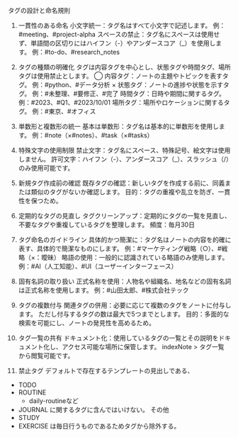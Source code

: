 タグの設計と命名規則

1. 一貫性のある命名
小文字統一：タグ名はすべて小文字で記述します。
例：#meeting、#project-alpha
スペースの禁止：タグ名にスペースは使用せず、単語間の区切りにはハイフン（-）やアンダースコア（_）を使用します。
例：#to-do、#research_notes

2. タグの種類の明確化
タグは内容タグを中心とし、状態タグや時間タグ、場所タグは使用禁止とします。
◯
内容タグ：ノートの主題やトピックを表すタグ。
例：#python、#データ分析
×
状態タグ：ノートの進捗や状態を示すタグ。
例：#未整理、#要修正、#完了
時間タグ：日時や期間に関するタグ。
例：#2023、#Q1、#2023/10/01
場所タグ：場所やロケーションに関するタグ。
例：#東京、#オフィス


3. 単数形と複数形の統一
基本は単数形：タグ名は基本的に単数形を使用します。
例：#note（×#notes）、#task（×#tasks）

4. 特殊文字の使用制限
禁止文字：タグ名にスペース、特殊記号、絵文字は使用しません。
許可文字：ハイフン（-）、アンダースコア（_）、スラッシュ（/）のみ使用可能です。

5. 新規タグ作成前の確認
既存タグの確認：新しいタグを作成する前に、同義または類似のタグがないか確認します。
目的：タグの重複や乱立を防ぎ、一貫性を保つため。

6. 定期的なタグの見直し
タグクリーンアップ：定期的にタグの一覧を見直し、不要なタグや重複しているタグを整理します。
頻度：毎月30日

7. タグ命名のガイドライン
具体的かつ簡潔に：タグ名はノートの内容を的確に表す、具体的で簡潔なものにします。
例：#マーケティング戦略（○）、#戦略（×：曖昧）
略語の使用：一般的に認識されている略語のみ使用します。
例：#AI（人工知能）、#UI（ユーザーインターフェース）

8. 固有名詞の取り扱い
正式名称を使用：人物名や組織名、地名などの固有名詞は正式名称を使用します。
例：#山田太郎、#株式会社テック

9. タグの複数付与
関連タグの併用：必要に応じて複数のタグをノートに付与します。
ただし付与するタグの数は最大で5つまでとします。
目的：多面的な検索を可能にし、ノートの発見性を高めるため。

10. タグ一覧の共有
ドキュメント化：使用しているタグの一覧とその説明をドキュメント化し、アクセス可能な場所に保管します。
indexNote > タグ一覧 から閲覧可能です。

11. 禁止タグ
デフォルトで存在するテンプレートの見出しである、
- TODO
- ROUTINE
	- daily-routineなど
- JOURNAL
に関するタグに含んではいけない。
その他
- STUDY
- EXERCISE
は毎日行うものであるためタグから除外する。